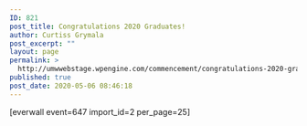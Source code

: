```yaml
---
ID: 821
post_title: Congratulations 2020 Graduates!
author: Curtiss Grymala
post_excerpt: ""
layout: page
permalink: >
  http://umwwebstage.wpengine.com/commencement/congratulations-2020-graduates/
published: true
post_date: 2020-05-06 08:46:18
---
```

[everwall event=647 import_id=2 per_page=25]

<!--nextpage-->